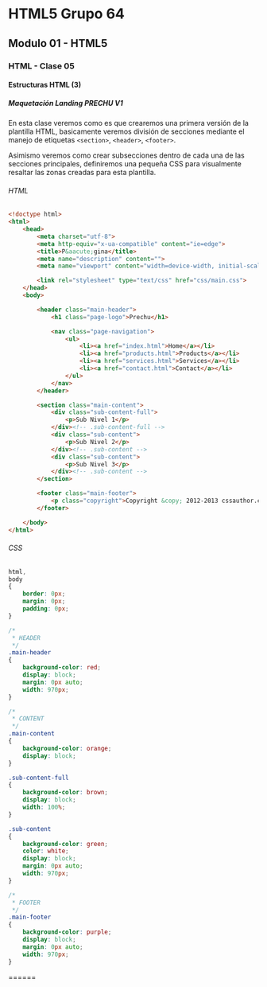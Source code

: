 # HTML5 Grupo 64

## Modulo 01 - HTML5

### HTML - Clase 05

#### Estructuras HTML (3)

##### Maquetación Landing PRECHU V1

En esta clase veremos como es que crearemos una primera versión de la plantilla HTML, basicamente veremos división de secciones mediante el manejo de etiquetas ``<section>``, ``<header>``, ``<footer>``.

Asimismo veremos como crear subsecciones dentro de cada una de las secciones principales, definiremos una pequeña CSS para visualmente resaltar las zonas creadas para esta plantilla.

###### HTML

```html
<!doctype html>
<html>
    <head>
        <meta charset="utf-8">
        <meta http-equiv="x-ua-compatible" content="ie=edge">
        <title>P&aacute;gina</title>
        <meta name="description" content="">
        <meta name="viewport" content="width=device-width, initial-scale=1">

        <link rel="stylesheet" type="text/css" href="css/main.css">
    </head>
    <body>

        <header class="main-header">
            <h1 class="page-logo">Prechu</h1>

            <nav class="page-navigation">
                <ul>
                    <li><a href="index.html">Home</a></li>
                    <li><a href="products.html">Products</a></li>
                    <li><a href="services.html">Services</a></li>
                    <li><a href="contact.html">Contact</a></li>
                </ul>
            </nav>
        </header>

        <section class="main-content">
            <div class="sub-content-full">
                <p>Sub Nivel 1</p>
            </div><!-- .sub-content-full -->
            <div class="sub-content">
                <p>Sub Nivel 2</p>
            </div><!-- .sub-content -->
            <div class="sub-content">
                <p>Sub Nivel 3</p>
            </div><!-- .sub-content -->
        </section>

        <footer class="main-footer">
            <p class="copyright">Copyright &copy; 2012-2013 cssauthor.com</p>
        </footer>

    </body>
</html>
```

###### CSS

```css
html,
body
{
    border: 0px;
    margin: 0px;
    padding: 0px;
}

/*
 * HEADER
 */
.main-header
{
    background-color: red;
    display: block;
    margin: 0px auto;
    width: 970px;
}

/*
 * CONTENT
 */
.main-content
{
    background-color: orange;
    display: block;
}

.sub-content-full
{
    background-color: brown;
    display: block;
    width: 100%;
}

.sub-content
{
    background-color: green;
    color: white;
    display: block;
    margin: 0px auto;
    width: 970px;
}

/*
 * FOOTER
 */
.main-footer
{
    background-color: purple;
    display: block;
    margin: 0px auto;
    width: 970px;
}
```
======
